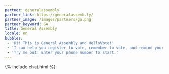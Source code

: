 ```yaml
---
partner: generalassembly
partner_link: https://generalassemb.ly/
partner_image: /images/partners/ga.png
partner_keyword: GA
title: General Assembly
locale: en
bubbles:
 - 'Hi! This is General Assembly and HelloVote!'
 - 'I can help you register to vote, remember to vote, and remind your friends to vote too.'
 - 'Try me out! Enter your phone number to start.'
---
```

{% include chat.html %}



